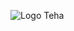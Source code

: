 ![Logo Teha](https://images-ext-1.discordapp.net/external/2sAd3R6AONWTeaYvBoEXwq7hjZW1ZA33xJ3d63TB1oA/https/cdn.discordapp.com/icons/991132514963959888/6d33a6ddcd95e9581c377716fe0e9f88.png)